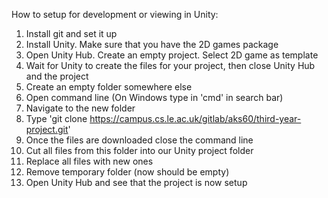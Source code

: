 How to setup for development or viewing in Unity:

1. Install git and set it up
2. Install Unity. Make sure that you have the 2D games package
3. Open Unity Hub. Create an empty project. Select 2D game as template
4. Wait for Unity to create the files for your project, then close Unity Hub and the project
5. Create an empty folder somewhere else
6. Open command line (On Windows type in 'cmd' in search bar)
7. Navigate to the new folder
8. Type 'git clone https://campus.cs.le.ac.uk/gitlab/aks60/third-year-project.git'
9. Once the files are downloaded close the command line
10. Cut all files from this folder into our Unity project folder
11. Replace all files with new ones
12. Remove temporary folder (now should be empty)
13. Open Unity Hub and see that the project is now setup
